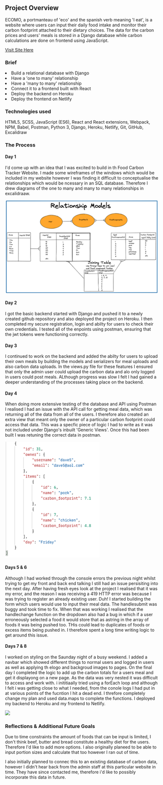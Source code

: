 ## Project Overview

ECOMO, a portmanteau of 'eco' and the spanish verb meaning 'I eat', is a website where users can input their daily food intake and monitor their carbon footprint attached to their dietary choices. The data for the carbon prices and users' meals is stored in a Django database while carbon calculations are done on frontend using JavaScript.

[Visit Site Here](https://ecomo-food-tracker.netlify.app/)

### Brief

<li>Build a relational database with Django</li>
<li>Have a 'one to many' relationship</li>
<li>Have a 'many to many' relationship</li>
<li>Connect it to a frontend built with React</li>
<li>Deploy the backend on Heroku</li>
<li>Deploy the frontend on Netlify</li>

### Technologies used

HTML5, SCSS, JavaScript (ES6), React and React extensions, Webpack, NPM, Babel, Postman, Python 3, Django, Heroku, Netlify, Git, GitHub, Excalidraw

### The Process

#### Day 1

I'd come up with an idea that I was excited to build in th Food Carbon Tracker Website. I made some wireframes of the windows which would be included in my website however I was finding it difficult to conceptualise the relationships which would be ncessary in an SQL database. Therefore I drew diagrams of the one to many and many to many relationships in excalidraaw.

![](./src/assets/relationshipmodel.png)

#### Day 2

I got the basic backend started with Django and pushed it to a newly created github repository and also deployed the project on Heroku. I then completed my secure registration, login and abilty for users to check their own credentials. I tested all of the enpoints using postman, ensuring that the jwt tokens were functioning correctly.

#### Day 3

I continued to work on the backend and added the abilty for users to upload their own meals by building the models and serializers for meal uploads and also carbon data uploads. In the views.py file for these features I ensured that only the admin user could upload the carbon data and alo only logged in users could post meals. ALthough progress was slow I felt I had gained a deeper understanding of the processes taking place on the backend.

#### Day 4

When doing more extensive testing of the database and API using Postman I realised I had an issue with the API call for getting meal data, which was returning all of the data from all of the users. I therefore also created an extra view that meant only the owner of a particular carbon footprint could access that data. This was a specfic piece of logic I had to write as it was not included under Django's inbuilt 'Generic Views'. Once this had been built I was retuning the correct data in postman.

![](./src/assets/postman.png)

#### Days 5 & 6

Although I had worked through the console errors the previous night whilst trying to get my front and back end talking I still had an issue persisiting into the next day. After having fresh eyes look at the project I realised that it was my error, and the reason I was receiving a 419 HTTP error was because I was trying to register an already existing user. Duh! I started building the form which users would use to input their meal data. The handlesubmit was buggy and took time to fix. When that was working I realised that the handlechange function on the dropdown also had a bug in which if a user erroneously selected a food it would store that as astring in the array of foods it was being pushed too. THis could lead to duplicates of foods or excess items being pushed in. I therefore spent a long time writing logic to get around this issue.

#### Days 7 & 8

I worked on styling on the Saunday night of a busy weekend. I added a navbar which showed different things to normal users and logged in users as well as applying th elogo and backgroud images to pages. On the final day I completed the logic to add up the carbon totals for a users meal and get it displayong on a new page. As the data was very nested it was difficult to access and work with. i inititiaally tried using a forEach loop and although I felt i was getting close to what I needed, from the conole logs I had put in at various points of the fucntion I hit a dead end. I threfore completely change my plan and used data.maps to complete the functions. I deployed my backend to Heroku and my frontend to Netlify.

![](./src/assets/ecomo.gif)

### Reflections & Additional Future Goals

Due to time constraints the amount of foods that can be input is limited, I don't think beef, butter and bread constitute a healthy diet for the users. Therefore I'd like to add more options. I also originally planeed to be able to input portion sizes and calculate that too however I ran out of time.

I also initially planned to connec this to an existing database of carbon data, however I didn't hear back from the admin staff at this particular website in time. They have since contacted me, therefore i'd like to possibly incorporate this data in future.
